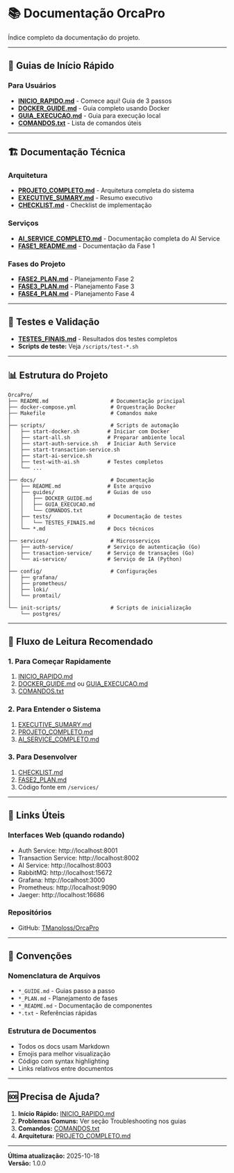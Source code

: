 # 📚 Documentação OrcaPro

Índice completo da documentação do projeto.

---

## 🚀 Guias de Início Rápido

### Para Usuários
- **[INICIO_RAPIDO.md](guides/INICIO_RAPIDO.md)** - Comece aqui! Guia de 3 passos
- **[DOCKER_GUIDE.md](guides/DOCKER_GUIDE.md)** - Guia completo usando Docker
- **[GUIA_EXECUCAO.md](guides/GUIA_EXECUCAO.md)** - Guia para execução local
- **[COMANDOS.txt](guides/COMANDOS.txt)** - Lista de comandos úteis

---

## 🏗️ Documentação Técnica

### Arquitetura
- **[PROJETO_COMPLETO.md](PROJETO_COMPLETO.md)** - Arquitetura completa do sistema
- **[EXECUTIVE_SUMARY.md](EXECUTIVE_SUMARY.md)** - Resumo executivo
- **[CHECKLIST.md](CHECKLIST.md)** - Checklist de implementação

### Serviços
- **[AI_SERVICE_COMPLETO.md](AI_SERVICE_COMPLETO.md)** - Documentação completa do AI Service
- **[FASE1_README.md](FASE1_README.md)** - Documentação da Fase 1

### Fases do Projeto
- **[FASE2_PLAN.md](FASE2_PLAN.md)** - Planejamento Fase 2
- **[FASE3_PLAN.md](FASE3_PLAN.md)** - Planejamento Fase 3
- **[FASE4_PLAN.md](FASE4_PLAN.md)** - Planejamento Fase 4

---

## 🧪 Testes e Validação

- **[TESTES_FINAIS.md](tests/TESTES_FINAIS.md)** - Resultados dos testes completos
- **Scripts de teste:** Veja `/scripts/test-*.sh`

---

## 📊 Estrutura do Projeto

```
OrcaPro/
├── README.md                    # Documentação principal
├── docker-compose.yml           # Orquestração Docker
├── Makefile                     # Comandos make
│
├── scripts/                     # Scripts de automação
│   ├── start-docker.sh         # Iniciar com Docker
│   ├── start-all.sh            # Preparar ambiente local
│   ├── start-auth-service.sh   # Iniciar Auth Service
│   ├── start-transaction-service.sh
│   ├── start-ai-service.sh
│   ├── test-with-ai.sh         # Testes completos
│   └── ...
│
├── docs/                        # Documentação
│   ├── README.md               # Este arquivo
│   ├── guides/                 # Guias de uso
│   │   ├── DOCKER_GUIDE.md
│   │   ├── GUIA_EXECUCAO.md
│   │   └── COMANDOS.txt
│   ├── tests/                  # Documentação de testes
│   │   └── TESTES_FINAIS.md
│   └── *.md                    # Docs técnicos
│
├── services/                    # Microsserviços
│   ├── auth-service/           # Serviço de autenticação (Go)
│   ├── trasaction-service/     # Serviço de transações (Go)
│   └── ai-service/             # Serviço de IA (Python)
│
├── config/                      # Configurações
│   ├── grafana/
│   ├── prometheus/
│   ├── loki/
│   └── promtail/
│
└── init-scripts/                # Scripts de inicialização
    └── postgres/
```

---

## 🎯 Fluxo de Leitura Recomendado

### 1. Para Começar Rapidamente
1. [INICIO_RAPIDO.md](guides/INICIO_RAPIDO.md)
2. [DOCKER_GUIDE.md](guides/DOCKER_GUIDE.md) ou [GUIA_EXECUCAO.md](guides/GUIA_EXECUCAO.md)
3. [COMANDOS.txt](guides/COMANDOS.txt)

### 2. Para Entender o Sistema
1. [EXECUTIVE_SUMARY.md](EXECUTIVE_SUMARY.md)
2. [PROJETO_COMPLETO.md](PROJETO_COMPLETO.md)
3. [AI_SERVICE_COMPLETO.md](AI_SERVICE_COMPLETO.md)

### 3. Para Desenvolver
1. [CHECKLIST.md](CHECKLIST.md)
2. [FASE2_PLAN.md](FASE2_PLAN.md)
3. Código fonte em `/services/`

---

## 🔗 Links Úteis

### Interfaces Web (quando rodando)
- Auth Service: http://localhost:8001
- Transaction Service: http://localhost:8002
- AI Service: http://localhost:8003
- RabbitMQ: http://localhost:15672
- Grafana: http://localhost:3000
- Prometheus: http://localhost:9090
- Jaeger: http://localhost:16686

### Repositórios
- GitHub: [TManoloss/OrcaPro](https://github.com/TManoloss/OrcaPro)

---

## 📝 Convenções

### Nomenclatura de Arquivos
- `*_GUIDE.md` - Guias passo a passo
- `*_PLAN.md` - Planejamento de fases
- `*_README.md` - Documentação de componentes
- `*.txt` - Referências rápidas

### Estrutura de Documentos
- Todos os docs usam Markdown
- Emojis para melhor visualização
- Código com syntax highlighting
- Links relativos entre documentos

---

## 🆘 Precisa de Ajuda?

1. **Início Rápido:** [INICIO_RAPIDO.md](guides/INICIO_RAPIDO.md)
2. **Problemas Comuns:** Ver seção Troubleshooting nos guias
3. **Comandos:** [COMANDOS.txt](guides/COMANDOS.txt)
4. **Arquitetura:** [PROJETO_COMPLETO.md](PROJETO_COMPLETO.md)

---

**Última atualização:** 2025-10-18  
**Versão:** 1.0.0
